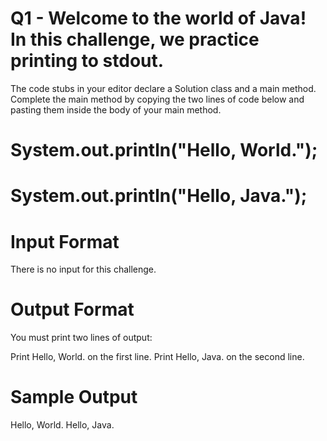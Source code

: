 # Q1 - Welcome to the world of Java! In this challenge, we practice printing to stdout.

The code stubs in your editor declare a Solution class and a main method. Complete the main method 
by copying the two lines of code below and pasting them inside the body of your main method.

# System.out.println("Hello, World.");
# System.out.println("Hello, Java.");

# Input Format
There is no input for this challenge.

# Output Format
You must print two lines of output:

Print Hello, World. on the first line.
Print Hello, Java. on the second line.

# Sample Output
Hello, World.
Hello, Java.

